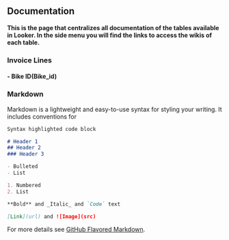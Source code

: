 ## Documentation
**This is the page that centralizes all documentation of the tables available in Looker. In the side menu you will find the links to access the wikis of each table.**

### Invoice Lines
#### - Bike ID(Bike_id)

### Markdown

Markdown is a lightweight and easy-to-use syntax for styling your writing. It includes conventions for

```markdown
Syntax highlighted code block

# Header 1
## Header 2
### Header 3

- Bulleted
- List

1. Numbered
2. List

**Bold** and _Italic_ and `Code` text

[Link](url) and ![Image](src)
```

For more details see [GitHub Flavored Markdown](https://guides.github.com/features/mastering-markdown/).

